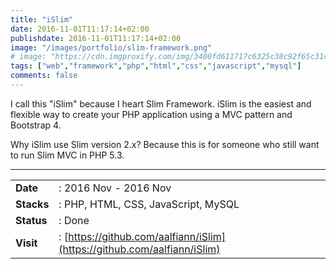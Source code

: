 ```yaml
---
title: "iSlim"
date: 2016-11-01T11:17:14+02:00
publishdate: 2016-11-01T11:17:14+02:00
image: "/images/portfolio/slim-framework.png"
# image: "https://cdn.imgproxify.com/img/3400fd611717c6325c38c92f65c31ceedcb94fa308c6df5f049fb4678d6cc17f19c3f954f5720a24b18e86a13936356f5a5a980f6d6b84ec8be42180b96492aa.png"
tags: ["web","framework","php","html","css","javascript","mysql"]
comments: false
---
```


I call this "iSlim" because I heart Slim Framework.
iSlim is the easiest and flexible way to create your PHP application using a MVC pattern and Bootstrap 4.
<!--more-->
Why iSlim use Slim version 2.x? Because this is for someone who still want to run Slim MVC in PHP 5.3.

---

|||
|---|---|
|**Date**| : 2016 Nov - 2016 Nov
|**Stacks**| : PHP, HTML, CSS, JavaScript, MySQL
|**Status**| : Done
|**Visit**| : [https://github.com/aalfiann/iSlim](https://github.com/aalfiann/iSlim)

